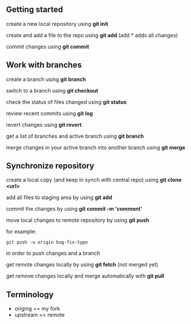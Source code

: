 ## Getting started
create a new local repository using **git init**

create and add a file to the repo using **git add** (add * adds all changes)

commit changes using **git commit**

## Work with branches
create a branch using **git branch**

switch to a branch using **git checkout**

check the status of files changed using **git status**

review recent commits using **git log**

revert changes using **git revert**

get a list of branches and active branch using **git branch**

merge changes in your active branch into another branch using **git merge**

## Synchronize repository

create a local copy (and keep in synch with central repo) using **git clone \<url\>**

add all files to staging area by using **git add**

commit the changes by using **git commit -m 'comment'**

move local changes to remote repository by using **git push** 

for example: 
```
git push -u origin bug-fix-typo
```
in order to push changes and a branch


get remote changes locally by using **git fetch** (not merged yet)

get remove changes locally and merge automatically with **git pull**

## Terminology

- origing == my fork
- upstream == remote 
